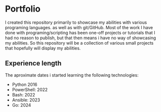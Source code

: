 # Portfolio
I created this repository primarily to showcase my abilities with various programing languages. as well as with git/GitHub. Most of the work I have done with programing/scripting has been one-off projects or tutorials that I had no reason to publish, but that then means i have no way of showcasing my abilities. So this repository will be a collection of various small projects that hopefully will display my abilities.  

## Experience length
The aproximate dates i started learning the following technologies:
- Python 2016
- PowerShell: 2022
- Bash: 2022
- Ansible: 2023
- Go: 2024
